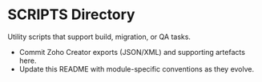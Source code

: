 # SCRIPTS Directory

Utility scripts that support build, migration, or QA tasks.

- Commit Zoho Creator exports (JSON/XML) and supporting artefacts here.
- Update this README with module-specific conventions as they evolve.
